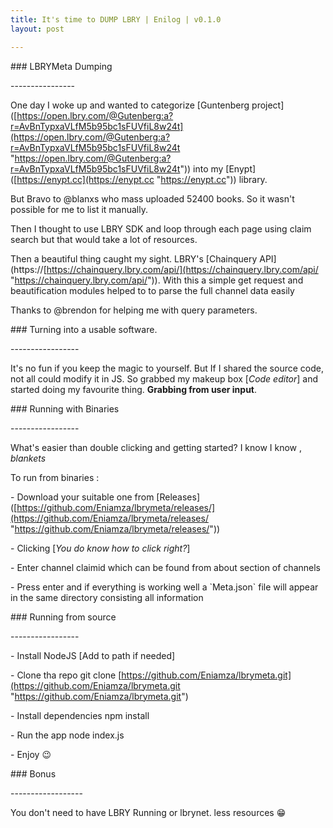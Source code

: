 ```yaml
---
title: It's time to DUMP LBRY | Enilog | v0.1.0
layout: post

---
```

\### LBRYMeta Dumping

\----------------

One day I woke up and wanted to categorize \[Guntenberg project\]([https://open.lbry.com/@Gutenberg:a?r=AvBnTypxaVLfM5b95bc1sFUVfiL8w24t](https://open.lbry.com/@Gutenberg:a?r=AvBnTypxaVLfM5b95bc1sFUVfiL8w24t "https://open.lbry.com/@Gutenberg:a?r=AvBnTypxaVLfM5b95bc1sFUVfiL8w24t")) into my \[Enypt\]([https://enypt.cc](https://enypt.cc "https://enypt.cc")) library.

But Bravo to @blanxs who mass uploaded 52400 books. So it wasn't possible for me to list it manually.

Then I thought to use LBRY SDK and loop through each page using claim search but that would take a lot of resources.

Then a beautiful thing caught my sight. LBRY's \[Chainquery API\](https://[https://chainquery.lbry.com/api/](https://chainquery.lbry.com/api/ "https://chainquery.lbry.com/api/")). With this a simple get request and beautification modules helped to to parse the full channel data easily

Thanks to @brendon for helping me with query parameters.

\### Turning into a usable software.

\-----------------

It's no fun if you keep the magic to yourself. But If I shared the source code, not all could modify it in JS. So grabbed my makeup box \[_Code editor_\] and started doing my favourite thing. **Grabbing from user input**.

\### Running with Binaries

\-----------------

What's easier than double clicking and getting started? I know I know , _blankets_

To run from binaries :

\- Download your suitable one from \[Releases\]([https://github.com/Eniamza/lbrymeta/releases/](https://github.com/Eniamza/lbrymeta/releases/ "https://github.com/Eniamza/lbrymeta/releases/"))

\- Clicking \[_You do know how to click right?_\]

\- Enter channel claimid which can be found from about section of channels

\- Press enter and if everything is working well a \`Meta.json\` file will appear in the same directory consisting all information

\### Running from source

\-----------------

\- Install NodeJS \[Add to path if needed\]

\- Clone tha repo git clone [https://github.com/Eniamza/lbrymeta.git](https://github.com/Eniamza/lbrymeta.git "https://github.com/Eniamza/lbrymeta.git")

\- Install dependencies npm install

\- Run the app node index.js

\- Enjoy 😉

\### Bonus

\------------------

You don't need to have LBRY Running or lbrynet. less resources :grin: